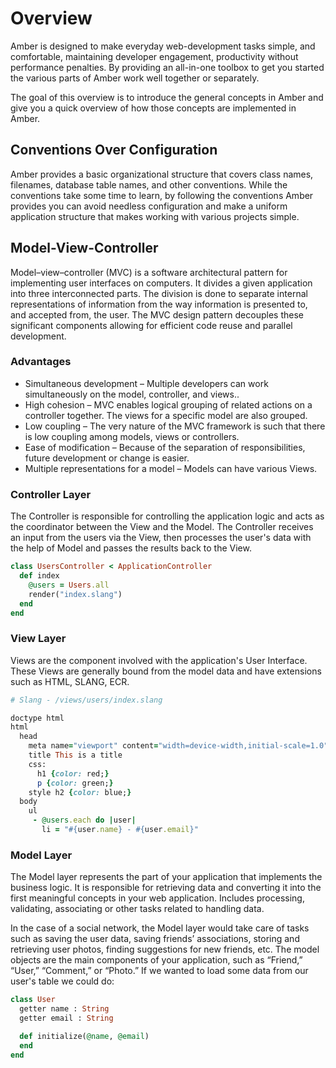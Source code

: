 # Overview

Amber is designed to make everyday web-development tasks simple, and comfortable, maintaining developer engagement, productivity without performance penalties. By providing an all-in-one toolbox to get you started the various parts of Amber work well together or separately.

The goal of this overview is to introduce the general concepts in Amber and give you a quick overview of how those concepts are implemented in Amber.

## Conventions Over Configuration

Amber provides a basic organizational structure that covers class names, filenames, database table names, and other conventions. While the conventions take some time to learn, by following the conventions Amber provides you can avoid needless configuration and make a uniform application structure that makes working with various projects simple.

## Model-View-Controller

Model–view–controller (MVC) is a software architectural pattern for implementing user interfaces on computers. It divides a given application into three interconnected parts. The division is done to separate internal representations of information from the way information is presented to, and accepted from, the user. The MVC design pattern decouples these significant components allowing for efficient code reuse and parallel development.

### Advantages

* Simultaneous development – Multiple developers can work simultaneously on the model, controller, and views..
* High cohesion – MVC enables logical grouping of related actions on a controller together. The views for a specific model are also grouped.
* Low coupling – The very nature of the MVC framework is such that there is low coupling among models, views or controllers.
* Ease of modification – Because of the separation of responsibilities, future development or change is easier.
* Multiple representations for a model – Models can have various Views.

### Controller Layer

The Controller is responsible for controlling the application logic and acts as the coordinator between the View and the Model. The Controller receives an input from the users via the View, then processes the user's data with the help of Model and passes the results back to the View.

```ruby
class UsersController < ApplicationController
  def index
    @users = Users.all
    render("index.slang")
  end
end
```

### View Layer
Views are the component involved with the application's User Interface. These Views are generally bound from the model data and have extensions such as HTML, SLANG, ECR.

```ruby
# Slang - /views/users/index.slang

doctype html
html
  head
    meta name="viewport" content="width=device-width,initial-scale=1.0"
    title This is a title
    css:
      h1 {color: red;} 
      p {color: green;}
    style h2 {color: blue;}
  body
    ul 
     - @users.each do |user|
       li = "#{user.name} - #{user.email}"
```

### Model Layer

The Model layer represents the part of your application that implements the business logic. It is responsible for retrieving data and converting it into the first meaningful concepts in your web application. Includes processing, validating, associating or other tasks related to handling data.

In the case of a social network, the Model layer would take care of tasks such as saving the user data, saving friends’ associations, storing and retrieving user photos, finding suggestions for new friends, etc. The model objects are the main components of your application, such as “Friend,” “User,” “Comment,” or “Photo.” If we wanted to load some data from our user's table we could do:

```ruby
class User
  getter name : String
  getter email : String

  def initialize(@name, @email)
  end
end
```

